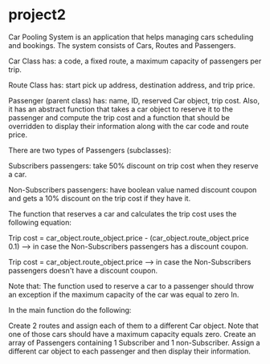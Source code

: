 # project2
Car Pooling System is an application that helps managing cars scheduling and bookings. The system consists of Cars, Routes and Passengers.

Car Class has: a code, a fixed route, a maximum capacity of passengers per trip.

Route Class has: start pick up address, destination address, and trip price.

Passenger (parent class) has: name, ID, reserved Car object, trip cost. Also, it has an abstract function that takes a car object to reserve it to the passenger and compute the trip cost and a function that should be overridden to display their information along with the car code and route price.

There are two types of Passengers (subclasses):

Subscribers passengers: take 50% discount on trip cost when they reserve a car.

Non-Subscribers passengers: have boolean value named discount coupon and gets a 10% discount on the trip cost if they have it.

The function that reserves a car and calculates the trip cost uses the following equation:

Trip cost = car_object.route_object.price - (car_object.route_object.price 0.1) --> in case the Non-Subscribers passengers has a discount coupon.

Trip cost = car_object.route_object.price --> in case the Non-Subscribers passengers doesn't have a discount coupon.

Note that: The function used to reserve a car to a passenger should throw an exception if the maximum capacity of the car was equal to zero In.

In the main function do the following:

Create 2 routes and assign each of them to a different Car object. Note that one of those cars should have a maximum capacity equals zero.
Create an array of Passengers containing 1 Subscriber and 1 non-Subscriber.
Assign a different car object to each passenger and then display their information.
